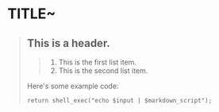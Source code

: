﻿# **TITLE**~  
[goodidea]: http://goodidea.nkfust.edu.tw/

  
  > ## This is a header.
> 
> > 1.   This is the first list item.
> > 2.   This is the second list item.
> 
> Here's some example code:
> 
>     return shell_exec("echo $input | $markdown_script");